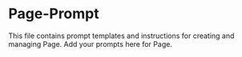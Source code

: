 # Page-Prompt

This file contains prompt templates and instructions for creating and managing Page. Add your prompts here for Page. 